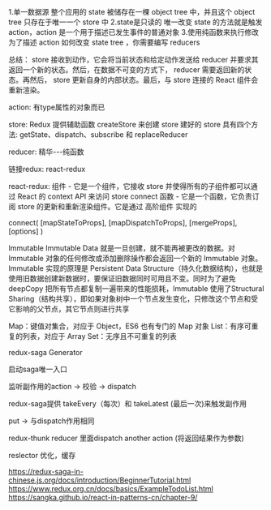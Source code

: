 1.单一数据源
  整个应用的 state 被储存在一棵 object tree 中，并且这个 object tree 只存在于唯一一个 store 中
2.state是只读的
  唯一改变 state 的方法就是触发 action，action 是一个用于描述已发生事件的普通对象
3.使用纯函数来执行修改
  为了描述 action 如何改变 state tree ，你需要编写 reducers


总结：
  store 接收到动作，它会将当前状态和给定动作发送给 reducer 并要求其返回一个新的状态。然后，在数据不可变的方式下， reducer 需要返回新的状态。再然后， store 更新自身的内部状态。最后，与 store 连接的 React 组件会重新渲染。

action:
  有type属性的对象而已

store:
  Redux 提供辅助函数 createStore 来创建 store
  建好的 store 具有四个方法: getState、dispatch、subscribe 和 replaceReducer

reducer:
  精华---纯函数

链接redux: react-redux

react-redux:
  <Provider> 组件 - 它是一个组件，它接收 store 并使得所有的子组件都可以通过 React 的 context API 来访问 store
  connect 函数 - 它是一个函数，它负责订阅 store 的更新和重新渲染组件。它是通过 高阶组件 实现的

  connect(
    [mapStateToProps],
    [mapDispatchToProps],
    [mergeProps],
    [options]
  )

Immutable
  Immutable Data 就是一旦创建，就不能再被更改的数据。对 Immutable 对象的任何修改或添加删除操作都会返回一个新的 Immutable 对象。Immutable 实现的原理是 Persistent Data Structure（持久化数据结构），也就是使用旧数据创建新数据时，要保证旧数据同时可用且不变。同时为了避免 deepCopy 把所有节点都复制一遍带来的性能损耗，Immutable 使用了Structural Sharing（结构共享），即如果对象树中一个节点发生变化，只修改这个节点和受它影响的父节点，其它节点则进行共享

  Map：键值对集合，对应于 Object，ES6 也有专门的 Map 对象
  List：有序可重复的列表，对应于 Array
  Set：无序且不可重复的列表


redux-saga
  Generator

  启动saga唯一入口

  监听副作用的action -> 校验  -> dispatch

  redux-saga提供 takeEvery（每次）和 takeLatest (最后一次)来触发副作用

  put -> 与dispatch作用相同

redux-thunk
  reducer 里面dispatch another action (将返回结果作为参数)

reslector
  优化，缓存


https://redux-saga-in-chinese.js.org/docs/introduction/BeginnerTutorial.html
https://www.redux.org.cn/docs/basics/ExampleTodoList.html
https://sangka.github.io/react-in-patterns-cn/chapter-9/
